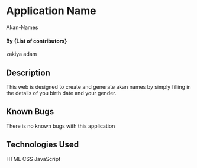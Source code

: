 # Application Name
Akan-Names
#### By **{List of contributors}**
zakiya adam
## Description
This web is designed to create and generate akan names by simply filling in the details of you birth date and your gender.
## Known Bugs
There is no known bugs with this application
## Technologies Used
HTML
CSS
JavaScript
  
